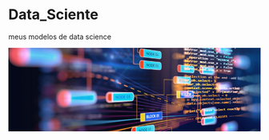 # Data_Sciente
meus modelos de data science
<p align="center">
  <img src = "Template DS.png">
</p>
